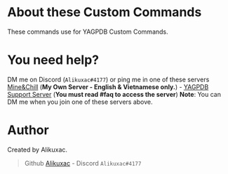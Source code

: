 # About these Custom Commands

These commands use for YAGPDB Custom Commands.

# You need help?

DM me on Discord (`Alikuxac#4177`) or ping me in one of these servers [Mine&Chill](https://discord.gg/8yfv46W) (**My Own Server - English & Vietnamese only.**) - [YAGPDB Support Server](https://discord.com/invite/4udtcA5) (**You must read #faq to access the server**)
**Note**: You can DM me when you join one of these servers above.

# Author

Created by Alikuxac.

> Github [Alikuxac](https://github.com/alikuxac) - Discord `Alikuxac#4177`
